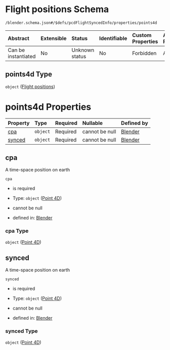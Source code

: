 # Flight positions Schema

```txt
/blender.schema.json#/$defs/pcdFlightSyncedInfo/properties/points4d
```



| Abstract            | Extensible | Status         | Identifiable | Custom Properties | Additional Properties | Access Restrictions | Defined In                                                                              |
| :------------------ | :--------- | :------------- | :----------- | :---------------- | :-------------------- | :------------------ | :-------------------------------------------------------------------------------------- |
| Can be instantiated | No         | Unknown status | No           | Forbidden         | Allowed               | none                | [blender.schema.json\*](../../out/streaming/blender.schema.json "open original schema") |

## points4d Type

`object` ([Flight positions](blender-defs-pcdflightsyncedinfo-properties-flight-positions.md))

# points4d Properties

| Property          | Type     | Required | Nullable       | Defined by                                                                                                                  |
| :---------------- | :------- | :------- | :------------- | :-------------------------------------------------------------------------------------------------------------------------- |
| [cpa](#cpa)       | `object` | Required | cannot be null | [Blender](blender-defs-point-4d.md "/blender.schema.json#/$defs/pcdFlightSyncedInfo/properties/points4d/properties/cpa")    |
| [synced](#synced) | `object` | Required | cannot be null | [Blender](blender-defs-point-4d.md "/blender.schema.json#/$defs/pcdFlightSyncedInfo/properties/points4d/properties/synced") |

## cpa

A time-space position on earth

`cpa`

*   is required

*   Type: `object` ([Point 4D](blender-defs-point-4d.md))

*   cannot be null

*   defined in: [Blender](blender-defs-point-4d.md "/blender.schema.json#/$defs/pcdFlightSyncedInfo/properties/points4d/properties/cpa")

### cpa Type

`object` ([Point 4D](blender-defs-point-4d.md))

## synced

A time-space position on earth

`synced`

*   is required

*   Type: `object` ([Point 4D](blender-defs-point-4d.md))

*   cannot be null

*   defined in: [Blender](blender-defs-point-4d.md "/blender.schema.json#/$defs/pcdFlightSyncedInfo/properties/points4d/properties/synced")

### synced Type

`object` ([Point 4D](blender-defs-point-4d.md))
